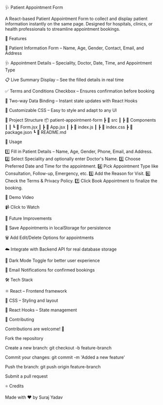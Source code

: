 🩺 Patient Appointment Form

A React-based Patient Appointment Form to collect and display patient information instantly on the same page. Designed for hospitals, clinics, or health professionals to streamline appointment bookings.

🚀 Features
 
📝 Patient Information Form – Name, Age, Gender, Contact, Email, and Address

🩺 Appointment Details – Speciality, Doctor, Date, Time, and Appointment Type

📋 Live Summary Display – See the filled details in real time

✅ Terms and Conditions Checkbox – Ensures confirmation before booking

🔄 Two-way Data Binding – Instant state updates with React Hooks

🎨 Customizable CSS – Easy to style and adapt to any UI

📂 Project Structure
📦 patient-appointment-form
┣ 📂 src
┃ ┣ 📂 Components
┃ ┃ ┗ 📜 Form.jsx
┃ ┣ 📜 App.jsx
┃ ┣ 📜 index.js
┃ ┣ 📜 index.css
┣ 📜 package.json
┗ 📜 README.md

🧾 Usage

1️⃣ Fill in Patient Details – Name, Age, Gender, Phone, Email, and Address.
2️⃣ Select Speciality and optionally enter Doctor's Name.
3️⃣ Choose Preferred Date and Time for the appointment.
4️⃣ Pick Appointment Type like Consultation, Follow-up, Emergency, etc.
5️⃣ Add the Reason for Visit.
6️⃣ Check the Terms & Privacy Policy.
7️⃣ Click Book Appointment to finalize the booking.

🎥 Demo Video

📹 Click to Watch

🔮 Future Improvements

💾 Save Appointments in localStorage for persistence

🗑 Add Edit/Delete Options for appointments

☁️ Integrate with Backend API for real database storage

🌙 Dark Mode Toggle for better user experience

📧 Email Notifications for confirmed bookings

🛠️ Tech Stack

⚛️ React – Frontend framework

🎨 CSS – Styling and layout

🔄 React Hooks – State management

🤝 Contributing

Contributions are welcome! 🎉

Fork the repository

Create a new branch: git checkout -b feature-branch

Commit your changes: git commit -m 'Added a new feature'

Push the branch: git push origin feature-branch

Submit a pull request

⭐ Credits

Made with ❤️ by Suraj Yadav